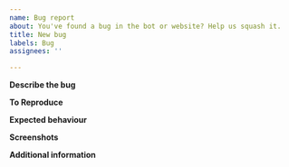 ```yaml
---
name: Bug report
about: You've found a bug in the bot or website? Help us squash it.
title: New bug
labels: Bug
assignees: ''

---
```


**Describe the bug**
<!-- A clear and concise description of what the bug is. -->

**To Reproduce**
<!-- How do we reproduce this bug? -->

**Expected behaviour**
<!-- A clear and concise description of what you expected to happen. -->

**Screenshots**
<!-- If applicable, add screenshots to help explain your problem. -->

**Additional information**
<!-- Add any other info about the problem here. -->
